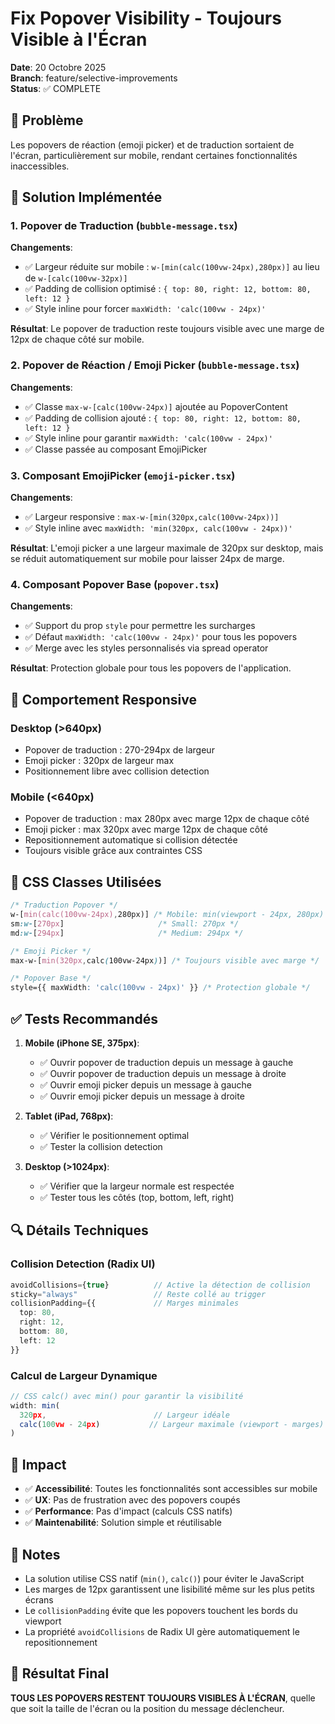 # Fix Popover Visibility - Toujours Visible à l'Écran

**Date**: 20 Octobre 2025  
**Branch**: feature/selective-improvements  
**Status**: ✅ COMPLETE

## 🎯 Problème

Les popovers de réaction (emoji picker) et de traduction sortaient de l'écran, particulièrement sur mobile, rendant certaines fonctionnalités inaccessibles.

## 🔧 Solution Implémentée

### 1. Popover de Traduction (`bubble-message.tsx`)

**Changements**:
- ✅ Largeur réduite sur mobile : `w-[min(calc(100vw-24px),280px)]` au lieu de `w-[calc(100vw-32px)]`
- ✅ Padding de collision optimisé : `{ top: 80, right: 12, bottom: 80, left: 12 }`
- ✅ Style inline pour forcer `maxWidth: 'calc(100vw - 24px)'`

**Résultat**: Le popover de traduction reste toujours visible avec une marge de 12px de chaque côté sur mobile.

### 2. Popover de Réaction / Emoji Picker (`bubble-message.tsx`)

**Changements**:
- ✅ Classe `max-w-[calc(100vw-24px)]` ajoutée au PopoverContent
- ✅ Padding de collision ajouté : `{ top: 80, right: 12, bottom: 80, left: 12 }`
- ✅ Style inline pour garantir `maxWidth: 'calc(100vw - 24px)'`
- ✅ Classe passée au composant EmojiPicker

### 3. Composant EmojiPicker (`emoji-picker.tsx`)

**Changements**:
- ✅ Largeur responsive : `max-w-[min(320px,calc(100vw-24px))]`
- ✅ Style inline avec `maxWidth: 'min(320px, calc(100vw - 24px))'`

**Résultat**: L'emoji picker a une largeur maximale de 320px sur desktop, mais se réduit automatiquement sur mobile pour laisser 24px de marge.

### 4. Composant Popover Base (`popover.tsx`)

**Changements**:
- ✅ Support du prop `style` pour permettre les surcharges
- ✅ Défaut `maxWidth: 'calc(100vw - 24px)'` pour tous les popovers
- ✅ Merge avec les styles personnalisés via spread operator

**Résultat**: Protection globale pour tous les popovers de l'application.

## 📱 Comportement Responsive

### Desktop (>640px)
- Popover de traduction : 270-294px de largeur
- Emoji picker : 320px de largeur max
- Positionnement libre avec collision detection

### Mobile (<640px)
- Popover de traduction : max 280px avec marge 12px de chaque côté
- Emoji picker : max 320px avec marge 12px de chaque côté
- Repositionnement automatique si collision détectée
- Toujours visible grâce aux contraintes CSS

## 🎨 CSS Classes Utilisées

```css
/* Traduction Popover */
w-[min(calc(100vw-24px),280px)] /* Mobile: min(viewport - 24px, 280px) */
sm:w-[270px]                     /* Small: 270px */
md:w-[294px]                     /* Medium: 294px */

/* Emoji Picker */
max-w-[min(320px,calc(100vw-24px))] /* Toujours visible avec marge */

/* Popover Base */
style={{ maxWidth: 'calc(100vw - 24px)' }} /* Protection globale */
```

## ✅ Tests Recommandés

1. **Mobile (iPhone SE, 375px)**:
   - ✅ Ouvrir popover de traduction depuis un message à gauche
   - ✅ Ouvrir popover de traduction depuis un message à droite
   - ✅ Ouvrir emoji picker depuis un message à gauche
   - ✅ Ouvrir emoji picker depuis un message à droite

2. **Tablet (iPad, 768px)**:
   - ✅ Vérifier le positionnement optimal
   - ✅ Tester la collision detection

3. **Desktop (>1024px)**:
   - ✅ Vérifier que la largeur normale est respectée
   - ✅ Tester tous les côtés (top, bottom, left, right)

## 🔍 Détails Techniques

### Collision Detection (Radix UI)
```typescript
avoidCollisions={true}          // Active la détection de collision
sticky="always"                 // Reste collé au trigger
collisionPadding={{             // Marges minimales
  top: 80, 
  right: 12, 
  bottom: 80, 
  left: 12 
}}
```

### Calcul de Largeur Dynamique
```typescript
// CSS calc() avec min() pour garantir la visibilité
width: min(
  320px,                        // Largeur idéale
  calc(100vw - 24px)           // Largeur maximale (viewport - marges)
)
```

## 🚀 Impact

- ✅ **Accessibilité**: Toutes les fonctionnalités sont accessibles sur mobile
- ✅ **UX**: Pas de frustration avec des popovers coupés
- ✅ **Performance**: Pas d'impact (calculs CSS natifs)
- ✅ **Maintenabilité**: Solution simple et réutilisable

## 📝 Notes

- La solution utilise CSS natif (`min()`, `calc()`) pour éviter le JavaScript
- Les marges de 12px garantissent une lisibilité même sur les plus petits écrans
- Le `collisionPadding` évite que les popovers touchent les bords du viewport
- La propriété `avoidCollisions` de Radix UI gère automatiquement le repositionnement

## 🎉 Résultat Final

**TOUS LES POPOVERS RESTENT TOUJOURS VISIBLES À L'ÉCRAN**, quelle que soit la taille de l'écran ou la position du message déclencheur.
